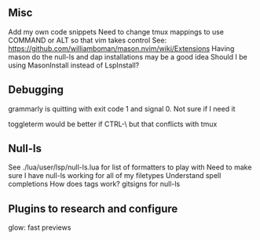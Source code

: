 
Misc
-----
Add my own code snippets
Need to change tmux mappings to use COMMAND or ALT so that vim takes control
See: https://github.com/williamboman/mason.nvim/wiki/Extensions
  Having mason do the null-ls and dap installations may be a good idea
Should I be using MasonInstall instead of LspInstall?

Debugging
----------
grammarly is quitting with exit code 1 and signal 0.  Not sure if I need it

toggleterm would be better if CTRL-\ but that conflicts with tmux

Null-ls
-------------------
See ./lua/user/lsp/null-ls.lua for list of formatters to play with
Need to make sure I have null-ls working for all of my filetypes
Understand spell completions
How does tags work?
gitsigns for null-ls

 
Plugins to research and configure
---------------------------------
glow: fast previews


